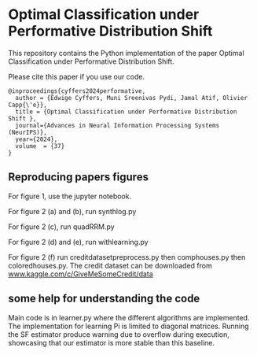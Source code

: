                 
# Optimal Classification under Performative Distribution Shift

This repository contains the Python implementation of the paper Optimal Classification under Performative Distribution Shift.

Please cite this paper if you use our code.

```
@inproceedings{cyffers2024performative,
  author = {Edwige Cyffers, Muni Sreenivas Pydi, Jamal Atif, Olivier Capp{\'e}},
  title = {Optimal Classification under Performative Distribution Shift },
  journal={Advances in Neural Information Processing Systems (NeurIPS)},
  year={2024},
  volume  = {37}
}
```

## Reproducing papers figures

For figure 1, use the jupyter notebook.

For figure 2 (a) and (b), run synthlog.py

For figure 2 (c), run quadRRM.py

For figure 2 (d) and (e), run withlearning.py

For figure 2 (f) run creditdatasetpreprocess.py then comphouses.py then coloredhouses.py. The credit dataset can be downloaded from www.kaggle.com/c/GiveMeSomeCredit/data

## some help for understanding the code

Main code is in learner.py where the different algorithms are implemented. The implementation for learning Pi is limited to diagonal matrices. Running the SF estimator produce warning due to overflow during execution, showcasing that our estimator is more stable than this baseline.
